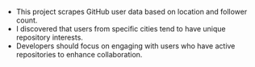 - This project scrapes GitHub user data based on location and follower count.
- I discovered that users from specific cities tend to have unique repository interests.
- Developers should focus on engaging with users who have active repositories to enhance collaboration.
